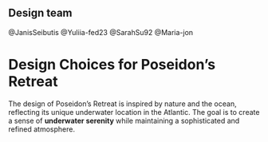 ## Design team

@JanisSeibutis
@Yuliia-fed23
@SarahSu92
@Maria-jon

# Design Choices for Poseidon’s Retreat

The design of Poseidon’s Retreat is inspired by nature and the ocean, reflecting its unique underwater location in the Atlantic. The goal is to create a sense of **underwater serenity** while maintaining a sophisticated and refined atmosphere.
